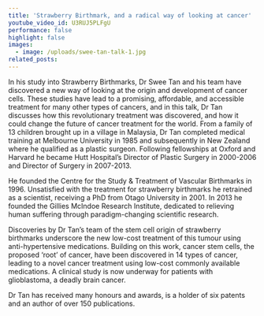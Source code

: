 ```yaml
---
title: 'Strawberry Birthmark, and a radical way of looking at cancer'
youtube_video_id: U3RUJ5PLFgU
performance: false
highlight: false
images:
  - image: /uploads/swee-tan-talk-1.jpg
related_posts:
---
```


In his study into Strawberry Birthmarks, Dr Swee Tan and his team have discovered a new way of looking at the origin and development of cancer cells. These studies have lead to a promising, affordable, and accessible treatment for many other types of cancers, and in this talk, Dr Tan discusses how this revolutionary treatment was discovered, and how it could change the future of cancer treatment for the world. From a family of 13 children brought up in a village in Malaysia, Dr Tan completed medical training at Melbourne University in 1985 and subsequently in New Zealand where he qualified as a plastic surgeon. Following fellowships at Oxford and Harvard he became Hutt Hospital’s Director of Plastic Surgery in 2000-2006 and Director of Surgery in 2007-2013.

He founded the Centre for the Study & Treatment of Vascular Birthmarks in 1996. Unsatisfied with the treatment for strawberry birthmarks he retrained as a scientist, receiving a PhD from Otago University in 2001. In 2013 he founded the Gillies McIndoe Research Institute, dedicated to relieving human suffering through paradigm-changing scientific research.

Discoveries by Dr Tan’s team of the stem cell origin of strawberry birthmarks underscore the new low-cost treatment of this tumour using anti-hypertensive medications. Building on this work, cancer stem cells, the proposed ‘root’ of cancer, have been discovered in 14 types of cancer, leading to a novel cancer treatment using low-cost commonly available medications. A clinical study is now underway for patients with glioblastoma, a deadly brain cancer.

Dr Tan has received many honours and awards, is a holder of six patents and an author of over 150 publications.